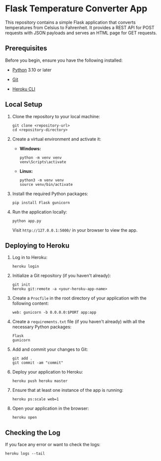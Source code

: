 # Flask Temperature Converter App

This repository contains a simple Flask application that converts temperatures from Celsius to Fahrenheit. It provides a REST API for POST requests with JSON payloads and serves an HTML page for GET requests.

## Prerequisites

Before you begin, ensure you have the following installed:
- [Python](https://www.python.org/) 3.10 or later 

- [Git](https://git-scm.com/)
- [Heroku CLI](https://devcenter.heroku.com/articles/heroku-cli)

## Local Setup

1. Clone the repository to your local machine:
   ```
   git clone <repository-url>
   cd <repository-directory>
   ```

2. Create a virtual environment and activate it:
   - **Windows:**
     ```
     python -m venv venv
     venv\Scripts\activate
     ```
   - **Linux:**
     ```
     python3 -m venv venv
     source venv/bin/activate
     ```

3. Install the required Python packages:
   ```
   pip install Flask gunicorn
   ```

4. Run the application locally:
   ```
   python app.py
   ```
   Visit `http://127.0.0.1:5000/` in your browser to view the app.

## Deploying to Heroku

1. Log in to Heroku:
   ```
   heroku login
   ```

2. Initialize a Git repository (if you haven't already):
   ```
   git init
   heroku git:remote -a <your-heroku-app-name>
   ```

3. Create a `Procfile` in the root directory of your application with the following content:
   ```
   web: gunicorn -b 0.0.0.0:$PORT app:app   
   ```

4. Create a `requirements.txt` file (if you haven't already) with all the necessary Python packages:
   ```
   Flask
   gunicorn
   ```

5. Add and commit your changes to Git:
   ```
   git add .
   git commit -am "commit"
   ```

6. Deploy your application to Heroku:
   ```
   heroku push heroku master
   ```

7. Ensure that at least one instance of the app is running:
   ```
   heroku ps:scale web=1
   ```

8. Open your application in the browser:
   ```
   heroku open
   ```


## Checking the Log

If you face any error or want to check the logs:
   ```
heroku logs --tail  
 ```
